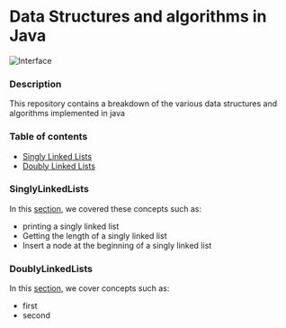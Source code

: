 # Data Structures and algorithms in Java
![Interface](https://miro.medium.com/max/1400/1*sMryEXZVPKFjGNcfSzE8Mw.jpeg)
### Description
This repository contains a breakdown of the various data structures and algorithms implemented in java

### Table of contents
* [Singly Linked Lists](#singlylinkedlists)
* [Doubly Linked Lists](#doublylinkedlists)

### SinglyLinkedLists
In this [section](https://github.com/Kondwani7/Data-structures-and-Algorithms-Java/blob/main/src/com/LinkedList/LinkedList.java), we covered these concepts such as:
* printing a singly linked list
* Getting the length of a singly linked list
* Insert a node at the beginning of a singly linked list
### DoublyLinkedLists
In this [section](), we cover concepts such as:
* first
* second